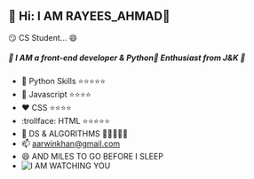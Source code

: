 ## :sparkler: Hi: I AM RAYEES_AHMAD👋
:smirk:  CS Student... :smile: 
##### :green_book: I AM a front-end developer & Python:snake: Enthusiast from J&K :green_book:
- :snake: Python Skills  :star::star::star::star::star:
- :book:  Javascript     :star::star::star::star:
- :heart:  CSS            :star::star::star::star:
- :trollface: HTML             :star::star::star::star::star:
- :dromedary_camel: DS & ALGORITHMS :sparkler::sparkler::sparkler::sparkler::sparkler:
- 📫 aarwinkhan@gmail.com
- 😄 AND MILES TO GO BEFORE I SLEEP
- ![I AM WATCHING YOU](https://media.giphy.com/media/TKLdhXUt2S36V1KnA6/giphy.gif)
